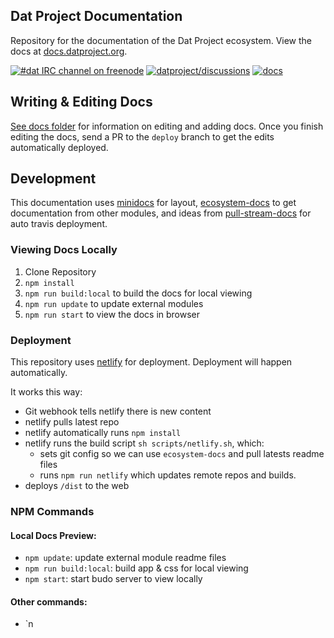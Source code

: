## Dat Project Documentation

Repository for the documentation of the Dat Project ecosystem. View the docs at [docs.datproject.org](https://docs.datproject.org/).

[![#dat IRC channel on freenode](https://img.shields.io/badge/irc%20channel-%23dat%20on%20freenode-blue.svg)](http://webchat.freenode.net/?channels=dat)
[![datproject/discussions](https://badges.gitter.im/Join%20Chat.svg)](https://gitter.im/datproject/discussions?utm_source=badge&utm_medium=badge&utm_campaign=pr-badge&utm_content=badge)
[![docs](https://img.shields.io/badge/Dat%20Project-Docs-green.svg)](http://docs.dat-data.com)

## Writing & Editing Docs

[See docs folder](docs/readme.md) for information on editing and adding docs. Once you finish editing the docs, send a PR to the `deploy` branch to get the edits automatically deployed.

## Development

This documentation uses [minidocs](https://github.com/freeman-lab/minidocs) for layout, [ecosystem-docs](https://github.com/hughsk/ecosystem-docs) to get documentation from other modules, and ideas from [pull-stream-docs](https://github.com/pull-stream/pull-stream-docs) for auto travis deployment.

### Viewing Docs Locally

1. Clone Repository
2. `npm install`
3. `npm run build:local` to build the docs for local viewing
4. `npm run update` to update external modules
4. `npm run start` to view the docs in browser

### Deployment

This repository uses [netlify](https://www.netlify.com/) for deployment. Deployment will happen automatically.

It works this way:

* Git webhook tells netlify there is new content
* netlify pulls latest repo
* netlify automatically runs `npm install`
* netlify runs the build script `sh scripts/netlify.sh`, which:
  * sets git config so we can use `ecosystem-docs` and pull latests readme files
  * runs `npm run netlify` which updates remote repos and builds.
* deploys `/dist` to the web

### NPM Commands

#### Local Docs Preview:

* `npm update`: update external module readme files
* `npm run build:local`: build app & css for local viewing
* `npm start`: start budo server to view locally

#### Other commands: 

* `n
